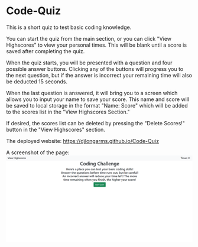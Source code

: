 # Code-Quiz

This is a short quiz to test basic coding knowledge.

You can start the quiz from the main section, or you can click "View Highscores" to view your personal times. This will be blank until a score is saved after completing the quiz.

When the quiz starts, you will be presented with a question and four possible answer buttons. Clicking any of the buttons will progress you to the next question, but if the answer is incorrect your remaining time will also be deducted 15 seconds.

When the last question is answered, it will bring you to a screen which allows you to input your name to save your score. This name and score will be saved to local storage in the format "Name: Score" which will be added to the scores list in the "View Highscores Section."

If desired, the scores list can be deleted by pressing the "Delete Scores!" button in the "View Highscores" section.

The deployed website: https://djlongarms.github.io/Code-Quiz

A screenshot of the page: ![code quiz](./code-quiz-screenshot.png)